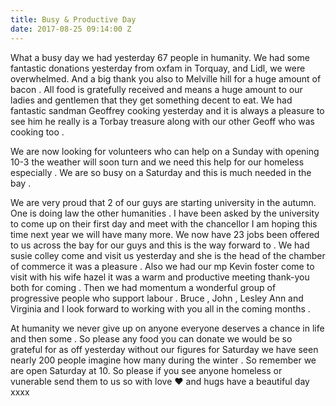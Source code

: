 ```yaml
---
title: Busy & Productive Day
date: 2017-08-25 09:14:00 Z
---
```


What a busy day we had yesterday 67 people in humanity. We had some fantastic donations yesterday from oxfam in Torquay, and Lidl, we were overwhelmed. And a big thank you also to Melville hill for a huge amount of bacon . 
All food is gratefully received and means a huge amount to our ladies and gentlemen that they get something decent to eat. 
We had fantastic sandman Geoffrey cooking yesterday and it is always a pleasure to see him he really is a Torbay treasure along with our other Geoff who was cooking too .

We are now looking for volunteers who can help on a Sunday with opening 10-3 the weather will soon turn and we need this help for our homeless especially . We are so busy on a Saturday and this is much needed in the bay . 

We are very proud that 2 of our guys are starting university in the autumn. One is doing law the other humanities . I have been asked by the university to come up on their first day and meet with the chancellor I am hoping this time next year we will have many more. 
We now have 23 jobs been offered to us across the bay for our guys and this is the way forward to . 
We had susie colley come and visit us yesterday and she is the head of the chamber of commerce it was a pleasure . Also we had our mp Kevin foster come to visit with his wife hazel it was a warm and productive meeting thank-you both for coming . 
Then we had momentum a wonderful group of progressive people who support labour . Bruce , John , Lesley Ann and Virginia and I look forward to working with you all in the coming months . 

At humanity we never give up on anyone everyone deserves a chance in life and then some . So please any food you can donate we would be so grateful for as off yesterday without our figures for Saturday we have seen nearly 200 people imagine how many during the winter . So remember we are open Saturday at 10. So please if you see anyone homeless or vunerable send them to us so with love ❤️ and hugs have a beautiful day xxxx
